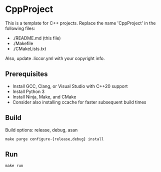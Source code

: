 # CppProject

This is a template for C++ projects. Replace the name 'CppProject' in the following files:

* ./README.md (this file)
* ./Makefile
* ./CMakeLists.txt

Also, update .liccor.yml with your copyright info.

## Prerequisites

* Install GCC, Clang, or Visual Studio with C++20 support
* Install Python 3
* Install Ninja, Make, and CMake
* Consider also installing ccache for faster subsequent build times

## Build

Build options: release, debug, asan

	make purge configure-{release,debug} install

## Run

	make run
